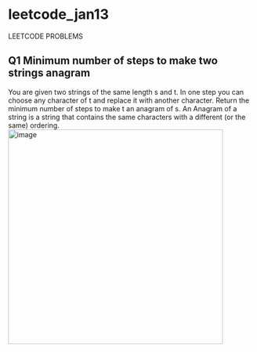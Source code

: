 # leetcode_jan13
LEETCODE PROBLEMS
## Q1 Minimum number of steps to make two strings anagram
You are given two strings of the same length s and t. In one step you can choose any character of t and replace it with another character.
Return the minimum number of steps to make t an anagram of s.
An Anagram of a string is a string that contains the same characters with a different (or the same) ordering.
<img width="438" alt="image" src="https://github.com/Poorvaahuja/leetcode_jan13/assets/122693422/31c4e5ec-93d2-44cd-8f02-c557b139aab0">
